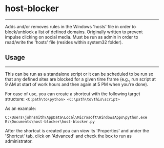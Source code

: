 # host-blocker
---

Adds and/or removes rules in the Windows 'hosts' file in order to block/unblock a list of defined domains. Originally written to prevent impulse clicking on social media. Must be run as admin in order to read/write the 'hosts' file (resides within system32 folder).

## Usage

---

This can be run as a standalone script or it can be scheduled to be run so that any defined sites are blocked for a given time frame (e.g., run script at 9 AM at start of work hours and then again at 5 PM when you're done).

For ease of use, you can create a shortcut with the following target structure: 
```<C:path\to\python> <C:\path\to\this\script>```

As an example:
```
C:\Users\johnsmith\AppData\Local\Microsoft\WindowsApps\python.exe E:\Documents\host-blocker\host-blocker.py
```

After the shortcut is created you can view its 'Properties' and under the 'Shortcut' tab, click on 'Advanced' and check the box to run as administrator.
